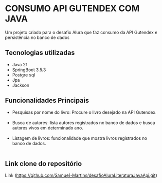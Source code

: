 # CONSUMO API GUTENDEX COM JAVA

  Um projeto criado para o desafio Alura que faz consumo da API Gutendex e persistência no banco de dados
  
## Tecnologias utilizadas

  - Java 21 <br>
  - SpringBoot 3.5.3 <br>
  - Postgre sql <br>
  - Jpa <br>
  - Jackson <br>
  
## Funcionalidades Principais
  - Pesquisas por nome do livro: Procure o livro desejado na API Gutendex.<br><br>
  - Busca de autores: lista autores registrados no banco de dados e busca autores vivos em determinado ano. <br><br>
  - Listagem de livros: funcionalidade que mostra livros registrados no banco de dados.<br><br>
  
## Link clone do repositório

Link (https://github.com/Samue1-Martins/desafioAluraLiteraturaJavaApi.git) <br>

##
